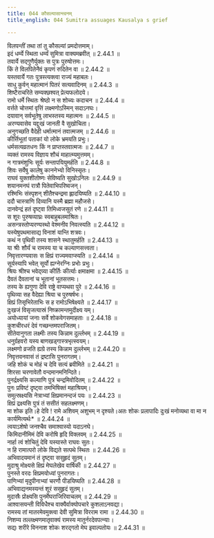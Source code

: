 ```yaml
---
title: 044 कौसल्यासान्त्वनम्
title_english: 044 Sumitra assuages Kausalya s grief

---
```

<div class="audioEmbed"  caption="श्रीराम-हरिसीताराममूर्ति-घनपाठिभ्यां वचनम्" src="https://archive.org/download/Ramayana-recitation-Sriram-harisItArAmamUrti-Ghanapaati-v2/Kanda_2/Kanda_2_AYK-044-Kousalya_Santhvanam.mp3"></div>

  
विलपन्तीं तथा तां तु कौसल्यां प्रमदोत्तमाम्।  
इदं धर्म्ये स्थिता धर्म्यं सुमित्रा वाक्यमब्रवीत् ॥ 2.44.1 ॥   
तवार्ये सद्गुणैर्युक्तः स पुत्रः पुरुषोत्तमः।  
किं ते विलपितेनैवं कृपणं रुदितेन वा ॥ 2.44.2 ॥   
यस्तवार्ये गतः पुत्रस्त्यक्त्वा राज्यं महाबलः।  
साधु कुर्वन् महात्मानं पितरं सत्यवादिनम् ॥ 2.44.3 ॥   
शिष्टैराचरिते सम्यक्छश्वत् प्रेत्यफलोदये।  
रामो धर्मे स्थितः श्रेष्ठो न स शोच्यः कदाचन ॥ 2.44.4 ॥   
वर्त्तते चोत्तमां वृत्तिं लक्ष्मणोऽस्मिन् सदाऽनघः।  
दयावान् सर्वभूतेषु लाभस्तस्य महात्मनः ॥ 2.44.5 ॥   
अरण्यवासेव यद्दुःखं जानती वै सुखोचिता।  
अनुगच्छति वैदेही धर्मात्मानं तवात्मजम् ॥ 2.44.6 ॥   
कीर्त्तिभूतां पताकां यो लोके भ्रमयति प्रभुः।  
धर्मसत्यव्रतधनः किं न प्राप्तस्तवात्मजः ॥ 2.44.7 ॥   
व्यक्तं रामस्य विज्ञाय शौचं माहात्म्यमुत्तमम्।  
न गात्रमंशुभिः सूर्यः सन्तापयियुमर्हति ॥ 2.44.8 ॥   
शिवः सर्वेषु कालेषु काननेभ्यो विनिस्सृतः।  
राघवं युक्तशीतोष्णः सेविष्यति सुखोऽनिलः ॥ 2.44.9 ॥   
शयानमनघं रात्रौ पितेवाभिपरिष्वजन्।  
रश्मिभिः संस्पृशन् शीतैश्चन्द्रमा ह्लादयिष्यति ॥ 2.44.10 ॥   
ददौ चास्त्राणि दिव्यानि यस्मै ब्रह्मा महौजसे।  
दानवेन्द्रं हतं दृष्ट्वा तिमिध्वजसुतं रणे ॥ 2.44.11 ॥   
स शूरः पुरुषव्याघ्रः स्वबाहुबलमाश्रितः।  
असन्त्रस्तोप्यरण्यस्थो वेश्मनीव निवत्स्यति ॥ 2.44.12 ॥   
यस्येषुपथमासाद्य विनाशं यान्ति शत्रवः।  
कथं न पृथिवी तस्य शासने स्थातुमर्हति ॥ 2.44.13 ॥   
या श्रीः शौर्यं च रामस्य या च कल्याणसत्त्वता।  
निवृत्तारण्यवासः स क्षिप्रं राज्यमवाप्स्यति ॥ 2.44.14 ॥   
सूर्यस्यापि भवेत् सूर्यो ह्यग्नेरग्निः प्रभोः प्रभुः।  
श्रियः श्रीश्च भवेद्ग्र्या कीर्तिः कीर्त्याः क्षमाक्षमा ॥ 2.44.15 ॥   
दैवतं दैवतानां च भूतानां भूतसत्तमः।  
तस्य के ह्यगुणा देवि राष्ट्रे वाप्यथवा पुरे ॥ 2.44.16 ॥   
पृथिव्या सह वैदेह्या श्रिया च पुरुषर्षभः।  
क्षिप्रं तिसृभिरेताभिः स ह रामोऽभिषेक्ष्यते ॥ 2.44.17 ॥   
दुःखजं विसृजत्यास्रं निष्क्रामन्तमुदीक्ष्य यम्।  
अयोध्यायां जनाः सर्वे शोकवेगसमाहताः ॥ 2.44.18 ॥   
कुशचीरधरं देवं गच्छन्तमपराजितम्।  
सीतेवानुगता लक्ष्मीः तस्य किन्नाम दुर्ल्लभम् ॥ 2.44.19 ॥   
धनुर्ग्रहवरो यस्य बाणखड्गास्त्रभृत्स्वयम्।  
लक्ष्मणो व्रजति ह्यग्रे तस्य किन्नाम दुर्ल्लभम् ॥ 2.44.20 ॥   
निवृत्तवनवासं तं द्रष्टासि पुनरागतम्।  
जहि शोकं च मोहं च देवि सत्यं ब्रवीमिते ॥ 2.44.21 ॥   
शिरसा चरणावेतौ वन्दमानमनिन्दिते।  
पुनर्द्रक्ष्यसि कल्याणि पुत्रं चन्द्रमिवोदितम् ॥ 2.44.22 ॥   
पुनः प्रविष्टं दृष्ट्वा तमभिषिक्तं महाश्रियम्।  
समुत्स्रक्ष्यसि नेत्राभ्यां क्षिप्रमानन्दजं पयः ॥ 2.44.23 ॥   
क्षिप्रं द्रक्ष्यसि पुत्रं तं ससीतं सहलक्ष्मणम्।  
मा शोक इति।हे देवि ! रामे अशिवम् अशुभम् न दृश्यते।अतः शोकः प्रलापादिः दुःखं मनोव्यथा वा मा न कार्यमित्यर्थः\* ॥ 2.44.24 ॥   
त्वयाऽशेषो जनश्चैव समाश्वास्यो यदाऽनघे।  
किमिदानीमिमं देवि करोषि हृदि विक्लवम् ॥ 2.44.25 ॥   
नार्हा त्वं शोचितुं देवि यस्यास्ते राघवः सुतः।  
न हि रामात्परो लोके विद्यते सत्पथे स्थितः ॥ 2.44.26 ॥   
अभिवादयमानं तं दृष्ट्वा ससुहृदं सुतम्।  
मुदाश्रु मोक्ष्यसे क्षिप्रं मेघलेखेव वार्षिकी ॥ 2.44.27 ॥   
पुनस्ते वरदः क्षिप्रमयोध्यां पुनरागतः।  
पाणिभ्यां मृदुपीनाभ्यां चरणौ पीडयिष्यति ॥ 2.44.28 ॥   
अभिवाद्यनमस्यन्तं शूरं ससुहृदं सुतम्।  
मुदास्रैः प्रोक्ष्यसि पुनर्मेघराजिरिवाचलम् ॥ 2.44.29 ॥   
आश्वासयन्ती विविधैश्च वाक्यैर्वाक्योपचारे कुशलाऽनवद्या।  
रामस्य तां मातरमेवमुक्त्वा देवी सुमित्रा विरराम रामा ॥ 2.44.30 ॥   
निशम्य तल्लक्ष्मणमातृवाक्यं रामस्य मातुर्नरदेवपत्न्याः।  
सद्यः शरीरे विननाश शोकः शरद्गतो मेघ इवाल्पतोयः ॥ 2.44.31 ॥   